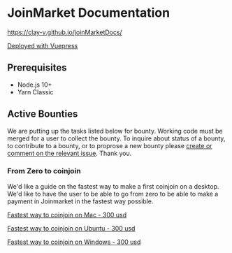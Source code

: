 # JoinMarket Documentation

https://clay-v.github.io/joinMarketDocs/

[Deployed with Vuepress](https://vuepress.vuejs.org/guide/getting-started.html)

## Prerequisites

- Node.js 10+
- Yarn Classic

## Active Bounties

We are putting up the tasks listed below for bounty. Working code must be merged for a user to collect the bounty. To inquire about status of a bounty, to contribute to a bounty, or to proprose a new bounty please [create or comment on the relevant issue](https://github.com/clay-v/joinMarketDocs/issues). Thank you.


### From Zero to coinjoin

We'd like a guide on the fastest way to make a first coinjoin on a desktop. We'd like to have the user to be able to go from zero to be able to make a payment in Joinmarket in the fastest way possible.


[Fastest way to coinjoin on Mac - 300 usd](https://github.com/clay-v/joinMarketDocs/issues/2)

[Fastest way to coinjoin on Ubuntu - 300 usd](https://github.com/clay-v/joinMarketDocs/issues/3)

[Fastest way to coinjoin on Windows - 300 usd](https://github.com/clay-v/joinMarketDocs/issues/3)
